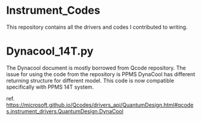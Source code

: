 # Instrument_Codes
This repository contains all the drivers and codes I contributed to writing.
# Dynacool_14T.py
The Dynacool document is mostly borrowed from Qcode repository. The issue for using the code from the repository is PPMS DynaCool has different returning structure for different model. This code is now compatible specifically with PPMS 14T system. 

ref. https://microsoft.github.io/Qcodes/drivers_api/QuantumDesign.html#qcodes.instrument_drivers.QuantumDesign.DynaCool
